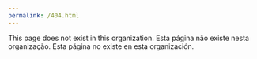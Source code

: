 ```yaml
---
permalink: /404.html
---
```


 This page does not exist in this organization.
  Esta página não existe nesta organização.
  Esta página no existe en esta organización.
